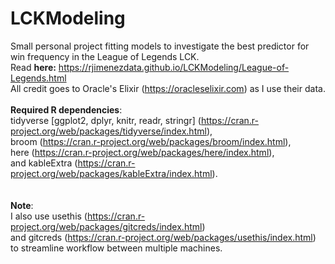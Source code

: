 # LCKModeling
Small personal project fitting models to investigate the best predictor for win frequency in the League of Legends LCK. 
\
Read **here:** https://rjimenezdata.github.io/LCKModeling/League-of-Legends.html 
\
All credit goes to Oracle's Elixir (https://oracleselixir.com) as I use their data.
\
\
**Required R dependencies**: 
\
tidyverse [ggplot2, dplyr, knitr, readr, stringr] (https://cran.r-project.org/web/packages/tidyverse/index.html), 
\
broom (https://cran.r-project.org/web/packages/broom/index.html), 
\
here (https://cran.r-project.org/web/packages/here/index.html),
\
and kableExtra (https://cran.r-project.org/web/packages/kableExtra/index.html).
\
\
\
**Note**:
\
I also use usethis (https://cran.r-project.org/web/packages/gitcreds/index.html)
\
and gitcreds (https://cran.r-project.org/web/packages/usethis/index.html) to streamline workflow between multiple machines.
